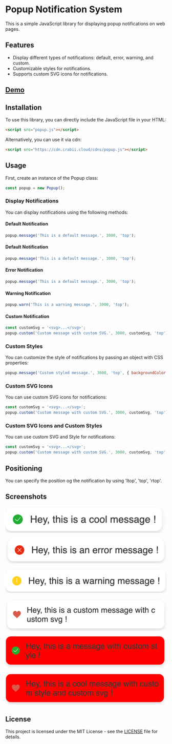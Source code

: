 # Popup Notification System

This is a simple JavaScript library for displaying popup notifications on web pages.

## Features

- Display different types of notifications: default, error, warning, and custom.
- Customizable styles for notifications.
- Supports custom SVG icons for notifications.

## [Demo](https://crabii.cloud/)


## Installation

To use this library, you can directly include the JavaScript file in your HTML:

```html
<script src="popup.js"></script>
```

Alternatively, you can use it via cdn:
```html
<script src="https://cdn.crabii.cloud/cdns/popup.js"></script>
```

## Usage
First, create an instance of the Popup class:

```javascript
const popup = new Popup();
````

### Display Notifications
You can display notifications using the following methods:

#### Default Notification

```javascript
popup.message('This is a default message.', 3000, 'top');
```

#### Default Notification

```javascript
popup.message('This is a default message.', 3000, 'top');
```

#### Error Notification

```javascript
popup.message('This is a default message.', 3000, 'top');
```

#### Warning Notification

```javascript
popup.warn('This is a warning message.', 3000, 'top');
```

#### Custom Notification

```javascript
const customSvg = '<svg>...</svg>';
popup.custom('Custom message with custom SVG.', 3000, customSvg, 'top');
```

### Custom Styles
You can customize the style of notifications by passing an object with CSS properties:

```javascript
popup.message('Custom styled message.', 3000, 'top', { backgroundColor: 'red', color: 'white' });
````

### Custom SVG Icons

You can use custom SVG icons for notifications:

```javascript
const customSvg = '<svg>...</svg>';
popup.custom('Custom message with custom SVG.', 3000, customSvg, 'top');
```

### Custom SVG Icons and Custom Styles

You can use custom SVG and Style for notifications:

```javascript
const customSvg = '<svg>...</svg>';
popup.custom('Custom message with custom SVG.', 3000, customSvg, 'top', { backgroundColor: 'red', color: 'white' });
```

## Positioning

You can specify the position og the notification by using 'ltop', 'top', 'rtop'.


## Screenshots

![Default Notification](screenshots/img.png)

![Error Notification](screenshots/img_1.png)

![Warning Notification](screenshots/img_2.png)

![Custom Notification](screenshots/img_3.png)

![Default Notification with Custom SVG](screenshots/img_5.png)

![Custom Notification with Custom Styles and Custom SVG](screenshots/img_6.png)


## License

This project is licensed under the MIT License - see the [LICENSE](LICENCE.txt) file for details.